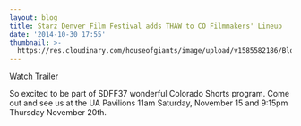 ```yaml
---
layout: blog
title: Starz Denver Film Festival adds THAW to CO Filmmakers' Lineup
date: '2014-10-30 17:55'
thumbnail: >-
  https://res.cloudinary.com/houseofgiants/image/upload/v1585582186/Blog/THAW_tpfq29.jpg
---
```

[Watch Trailer](https://vimeo.com/106204915)

So excited to be part of SDFF37 wonderful Colorado Shorts program. Come out and see us at the UA Pavilions 11am Saturday, November 15 and 9:15pm Thursday November 20th.
